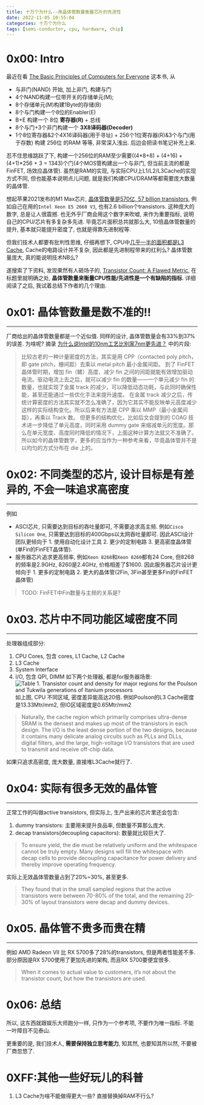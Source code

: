 ```yaml
---
title: 十万个为什么--用晶体管数量衡量芯片的先进性
date: 2022-11-05 10:55:04
categories: 十万个为什么
tags: [semi-conductor, cpu, hardware, chip]
---
```


# 0x00: Intro
最近在看 [The Basic Principles of Computers for Everyone](https://zhuanlan.zhihu.com/p/479978458) 这本书, 从 
- 与非门(NAND) 开始, 加上非门, 构建与门
- 4个NAND构建一位带开关的存储单元(M); 
- 8个存储单元(M)构建1Byte的存储(B)
- 8个与门构建一个8位的Enabler(E)
- B+E 构建一个 8位 **寄存器(R)** + 总线
- 8个与门+3个非门构建一个 **3X8译码器(Decoder)**
- 1个8位寄存器&2个4X16译码器(用于寻址) + 256个1位寄存器(R)&3个与门(用于存数) 构建 256位 的RAM
等等, 非常深入浅出. 后边会把读书笔记补充上来. 

忍不住思维跳跃了下, 构建一个256位的RAM至少需要((4*8+8) + (4+16) + (4+1)*256 + 3 = 1343)个门(4个MOS管构建出一个与非门, 但当前主流的都是FinFET, 场效应晶体管). 虽然是RAM的实现, 与实际CPU上L1/L2/L3Cache的实现方式不同, 但也能基本说明点儿问题, 就是我们构建CPU/DRAM等都需要庞大数量的晶体管.

想起苹果2021发布的M1 Max芯片, [晶体管数量是570亿, 57 billion transistors](https://www.apple.com/hk/en/newsroom/2021/10/introducing-m1-pro-and-m1-max-the-most-powerful-chips-apple-has-ever-built/), 例如自己在用的`Intel Xeon E5 2660 V3`, 也有2.6 billion个transistors. 这种庞大的数字, 总是让人很震撼. 也无外乎厂商会用这个数字来吹嘘, 来作为重要指标, 说明自己的CPU/芯片有多复杂多先进. 毕竟芯片面积总共就那么大, 10倍晶体管数量的提升, 基本就只能提升密度了, 也就是得靠先进制程等. 

但我们技术人都要有批判性思维, 仔细再想下, CPU中[几乎一半的面积都是L3 Cache](https://zhuanlan.zhihu.com/p/31422201), Cache的电路设计并不复杂, 因此都是先进制程带来的红利么? 晶体管数量庞大, 真的能说明技术NB么?

遂搜索了下资料, 发现果然有人砸场子的, [Transistor Count: A Flawed Metric](https://www.realworldtech.com/transistor-count-flawed-metric/), 在标题里就明确之处, **晶体管数量来衡量CPU性能/先进性是一个有缺陷的指标**. 详细阅读了之后, 我试着总结下作者的几个理由.

# 0x01: 晶体管数量是数不准的!!
---
厂商给出的晶体管数量都是一个近似值. 同样的设计, 晶体管数量会有33%到37%的误差. 为啥呢? 摘录 [为什么说Intel的10nm工艺比别家7nm更先进？](https://www.eet-china.com/news/202009071737.html) 中的片段:

> 比较古老的一种计量密度的方法，其实是用 CPP（contacted poly pitch，即 gate pitch，栅间距）去乘以 metal pitch 最小金属间距。
> 到了 FinFET 晶体管时期，增加 fin（鳍）高度、减少 fin 之间的间距就能有效增加驱动电流。驱动电流上去之后，就可以减少 fin 的数量——一个单元减少 fin 的数量，也就实现了金属 track 的减少，可以降低动态功耗，与此同时确保性能，甚至还能通过一些优化手法来提升速度。 
> 在金属 track 减少之后，传统计算密度的方法其实就不怎么准确了，因为它其实不能反映单元高度减少这样的实际结构变化。所以后来有方法是 CPP 乘以 MMP（最小金属间距），再乘以 Track 数。
> 但更多的结构优化，比如后文会提到的 COAG 技术进一步降低了单元高度，同时采用 dummy gate 来缩减单元的宽度。那么在单元宽度、高度同时降低的情况下，上面这种计算方法就又不准确了。
> 所以如今的晶体管数字，更多的应当作为一种参考来看，毕竟晶体管并不是以均匀的方式分布在 die 上的。

# 0x02: 不同类型的芯片, 设计目标是有差异的, 不会一味追求高密度
---
例如
- ASCI芯片, 只需要达到目标的吞吐量即可, 不需要追求高主频. 例如`Cisco Silicon One`, 只需要达到目标的400Gbps以太网吞吐量即可. 因此ASCI设计团队更倾向于 1. 使用自动化设计工具 2. 更少的定制电路 3. 更高密度晶体管(单Fin的FinFET晶体管). 
- 服务器芯片追求更高频率, 例如`Xeon 8268`和`Xeon 8260`都有24 Core, 但8268的频率是2.9GHz, 8260是2.4GHz, 价格相差了$1600. 因此服务器芯片设计更倾向于 1. 更多的定制电路 2. 更大的晶体管(2Fin, 3Fin甚至更多Fin的FinFET晶体管)
> TODO: FinFET中Fin数量与主频的关系是? 

# 0x03. 芯片中不同功能区域密度不同
---
处理器组成部分:
1. CPU Cores, 包含 cores, L1 Cache, L2 Cache
2. L3 Cache
3. System Interface
4. I/O, 包含 QPI, DIMM
如下两个处理器, 都是for服务器场景:
![Table 1. Transistor count and density for major regions for the Poulson and Tukwila generations of Itanium processors](https://www.realworldtech.com/wp-content/uploads/2020/05/Table1.png?x97168)
如上图, CPU 不同区域, 密度差异能高达20倍. 例如Poulson的L3 Cache密度是13.33Mtr/mm2, 但IO区域密度是0.65Mtr/mm2
> Naturally, the cache region which primarily comprises ultra-dense SRAM is the densest and makes up most of the transistors in each design.
> The I/O is the least dense portion of the two designs, because it contains many delicate analog circuits such as PLLs and DLLs, digital filters, and the large, high-voltage I/O transistors that are used to transmit and receive off-chip data.

如果只追求高密度, 庞大数量, 直接堆L3Cache就行了.

# 0x04: 实际有很多无效的晶体管
---
正常工作的叫做active transistors, 但实际上, 生产出来的芯片里还会包含: 
1. dummy transistors: 主要用来提升良品率, 但数量不算那么庞大.
2. decap transistors(decoupling capacitors): 数量就比较巨大了.
> To ensure yield, the die must be relatively uniform and the whitespace cannot be truly empty. Many designs will fill the whitespace with decap cells to provide decoupling capacitance for power delivery and thereby improve operating frequency.

实际上无效晶体管数量占到了20%~30%, 甚至更多.

> They found that in the small sampled regions that the active transistors were between 70-80% of the total, and the remaining 20-30% of layout transistors were decap and dummy devices.

# 0x05. 晶体管不贵多而贵在精
---
例如 AMD Radeon VII 比 RX 5700多了28%的transistors, 但是两者性能差不多. 部分原因是RX 5700使用了更加先进的架构, 而且RX 5700要便宜很多.

> When it comes to actual value to customers, it’s not about the transistor count, but how the transistors are used.

# 0x06: 总结

所以, 这东西就跟娱乐大师跑分一样, 只作为一个参考项, 不要作为唯一指标. 不能一叶障目不见泰山.

更重要的是, 我们技术人, **需要保持独立思考能力**, 知其然, 也要知其所以然, 不要被厂商忽悠了. 

# 0XFF:其他一些好玩儿的科普
1. L3 Cache为啥不能做得更大一些? 直接替换掉RAM不行么?
